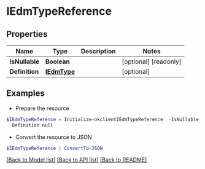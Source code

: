 # IEdmTypeReference
## Properties

Name | Type | Description | Notes
------------ | ------------- | ------------- | -------------
**IsNullable** | **Boolean** |  | [optional] [readonly] 
**Definition** | [**IEdmType**](IEdmType.md) |  | [optional] 

## Examples

- Prepare the resource
```powershell
$IEdmTypeReference = Initialize-okclientIEdmTypeReference  -IsNullable null `
 -Definition null
```

- Convert the resource to JSON
```powershell
$IEdmTypeReference | ConvertTo-JSON
```

[[Back to Model list]](../README.md#documentation-for-models) [[Back to API list]](../README.md#documentation-for-api-endpoints) [[Back to README]](../README.md)

